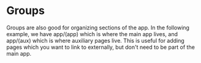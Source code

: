 # Groups

Groups are also good for organizing sections of the app. In the following example, we have app/(app) which is where the main app lives, and app/(aux) which is where auxiliary pages live. This is useful for adding pages which you want to link to externally, but don't need to be part of the main app.
